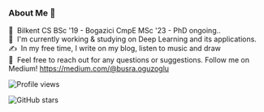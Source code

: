 ### About Me 👋

📕 &nbsp;Bilkent CS BSc '19 - Bogazici CmpE MSc '23 - PhD ongoing..\
🌱 &nbsp;I'm currently working & studying on Deep Learning and its applications.\
✍️ &nbsp;In my free time, I write on my blog, listen to music and draw\
💬 &nbsp;Feel free to reach out for any questions or suggestions. Follow me on Medium! https://medium.com/@busra.oguzoglu

![Profile views](https://komarev.com/ghpvc/?username=busraoguzoglu)

![GitHub stars](https://img.shields.io/github/stars/busraoguzoglu?style=social)
